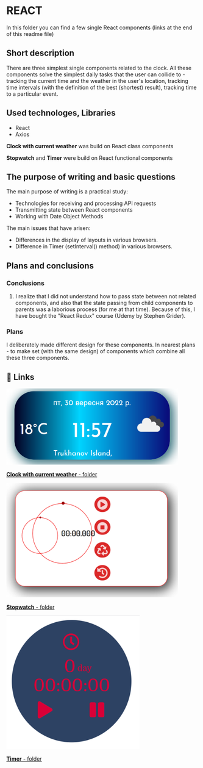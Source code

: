 # REACT

In this folder you can find a few single React components (links at the end of this readme file)

## Short description ##
There are three simplest single components related to the clock. All these components solve the simplest daily tasks that the user can collide to - tracking the current time and the weather in the user's location, tracking time intervals (with the definition of the best (shortest) result), tracking time to a particular event.

## Used technologes, Libraries ##
- React
- Axios 

**Clock with current weather** was build on React class components

**Stopwatch** and **Timer** were build on React functional components

## The purpose of writing and basic questions ##
The main purpose of writing is a practical study:
- Technologies for receiving and processing API requests
- Transmitting state between React components
- Working with Date Object Methods

The main issues that have arisen:
- Differences in the display of layouts in various browsers.
- Difference in Timer (setInterval() method) in various browsers.

## Plans and conclusions ##
### Conclusions ###
1. I realize that I did not understand how to pass state between not related components, and also that the state passing from child components to parents was a laborious process (for me at that time). Because of this, I have bought the "React Redux" course (Udemy by Stephen Grider).

### Plans
I deliberately made different design for these components. In nearest plans - to make set (with the same design) of components which combine all these three components.

## 🔗 Links

<a href="https://github.com/MekhAnd/Practice/tree/main/React%20components/clock-with-weather" ><img src="../Stuff/img/Clock_weather.png" width="450" height="200" /></a>

<a href="https://github.com/MekhAnd/Practice/tree/main/React%20components/clock-with-weather" >**Clock with current weather** - folder</a>

<!-- [**README.md** - file](clock-with-weather/README.md) -->

<a href="https://github.com/MekhAnd/Practice/tree/main/React%20components/stopwatch" ><img src="../Stuff/img/Stopwatch.png" width="450" height="300" /></a>

<a href="https://github.com/MekhAnd/Practice/tree/main/React%20components/stopwatch" >**Stopwatch** - folder</a>

<!-- [**README.md** - file](stopwatch/README.md) -->

<a href="https://github.com/MekhAnd/Practice/tree/main/React%20components/timer" ><img src="../Stuff/img/Timer.png" width="350" height="350" /></a>

<a href="https://github.com/MekhAnd/Practice/tree/main/React%20components/timer" >**Timer** - folder</a>

<!-- [**README.md** - file](timer/README.md) -->